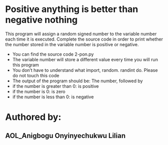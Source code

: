 # Positive anything is better than negative nothing
This program will assign a random signed number to the variable number each time it is executed. Complete the source code in order to print whether the number stored in the variable number is positive or negative.
- You can find the source code 2-pon.py
- The variable number will store a different value every time you will run this program
- You don’t have to understand what import, random. randint do. Please do not touch this code
- The output of the program should be:
The number, followed by
- if the number is greater than 0: is positive
- if the number is 0: is zero
- if the number is less than 0: is negative

# Authored by: 
## AOL_Anigbogu Onyinyechukwu Lilian
